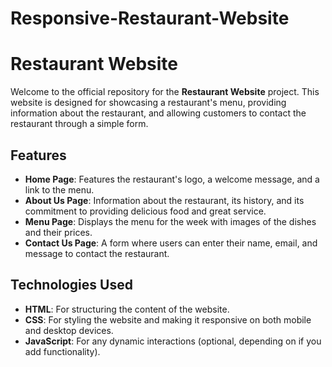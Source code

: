 # Responsive-Restaurant-Website

# Restaurant Website

Welcome to the official repository for the **Restaurant Website** project. This website is designed for showcasing a restaurant's menu, providing information about the restaurant, and allowing customers to contact the restaurant through a simple form.

## Features

- **Home Page**: Features the restaurant's logo, a welcome message, and a link to the menu.
- **About Us Page**: Information about the restaurant, its history, and its commitment to providing delicious food and great service.
- **Menu Page**: Displays the menu for the week with images of the dishes and their prices.
- **Contact Us Page**: A form where users can enter their name, email, and message to contact the restaurant.

## Technologies Used

- **HTML**: For structuring the content of the website.
- **CSS**: For styling the website and making it responsive on both mobile and desktop devices.
- **JavaScript**: For any dynamic interactions (optional, depending on if you add functionality).
  
